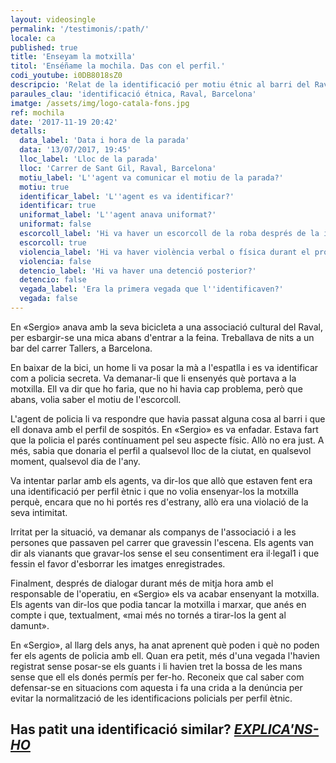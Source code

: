 ```yaml
---
layout: videosingle
permalink: '/testimonis/:path/'
locale: ca
published: true
title: 'Enseyam la motxilla'
titol: 'Enséñame la mochila. Das con el perfil.'
codi_youtube: i0DB8018sZ0
descripcio: 'Relat de la identificació per motiu étnic al barri del Raval de Barcelona.'
paraules_clau: 'identificació étnica, Raval, Barcelona'
imatge: /assets/img/logo-catala-fons.jpg
ref: mochila
date: '2017-11-19 20:42'
detalls:
  data_label: 'Data i hora de la parada'
  data: '13/07/2017, 19:45'
  lloc_label: 'Lloc de la parada'
  lloc: 'Carrer de Sant Gil, Raval, Barcelona'
  motiu_label: 'L''agent va comunicar el motiu de la parada?'
  motiu: true
  identificar_label: 'L''agent es va identificar?'
  identificar: true
  uniformat_label: 'L''agent anava uniformat?'
  uniformat: false
  escorcoll_label: 'Hi va haver un escorcoll de la roba després de la identificació?'
  escorcoll: true
  violencia_label: 'Hi va haver violència verbal o física durant el procediment d''identificació i registre?'
  violencia: false
  detencio_label: 'Hi va haver una detenció posterior?'
  detencio: false
  vegada_label: 'Era la primera vegada que l''identificaven?'
  vegada: false
---
```

En «Sergio» anava amb la seva bicicleta a una associació cultural del Raval, per esbargir-se una mica abans d'entrar a la feina. Treballava de nits a un bar del carrer Tallers, a Barcelona.

En baixar de la bici, un home li va posar la mà a l'espatlla i es va identificar com a policia secreta. Va demanar-li que li ensenyés què portava a la motxilla. Ell va dir que ho faria, que no hi havia cap problema, però que abans, volia saber el motiu de l'escorcoll.

L'agent de policia li va respondre que havia passat alguna cosa al barri i que ell donava amb el perfil de sospitós. En «Sergio» es va enfadar. Estava fart que la policia el parés contínuament pel seu aspecte físic. Allò no era just. A més, sabia que donaria el perfil a qualsevol lloc de la ciutat, en qualsevol moment, qualsevol dia de l'any.

Va intentar parlar amb els agents, va dir-los que allò que estaven fent era una identificació per perfil ètnic i que no volia ensenyar-los la motxilla perquè, encara que no hi portés res d'estrany, allò era una violació de la seva intimitat.

Irritat per la situació, va demanar als companys de l'associació i a les persones que passaven pel carrer que gravessin l'escena. Els agents van dir als vianants que gravar-los sense el seu consentiment era il·legal1 i que fessin el favor d'esborrar les imatges enregistrades.

Finalment, després de dialogar durant més de mitja hora amb el responsable de l'operatiu, en «Sergio» els va acabar ensenyant la motxilla. Els agents van dir-los que podia tancar la motxilla i marxar, que anés en compte i que, textualment, «mai més no tornés a tirar-los la gent al damunt».

En «Sergio», al llarg dels anys, ha anat aprenent què poden i què no poden fer els agents de policia amb ell. Quan era petit, més d'una vegada l'havien registrat sense posar-se els guants i li havien tret la bossa de les mans sense que ell els donés permís per fer-ho. Reconeix que cal saber com defensar-se en situacions com aquesta i fa una crida a la denúncia per evitar la normalització de les identificacions policials per perfil ètnic.

## Has patit una identificació similar? [**_EXPLICA'NS-HO_**](https://www.pareudepararme.org/#report-incident)